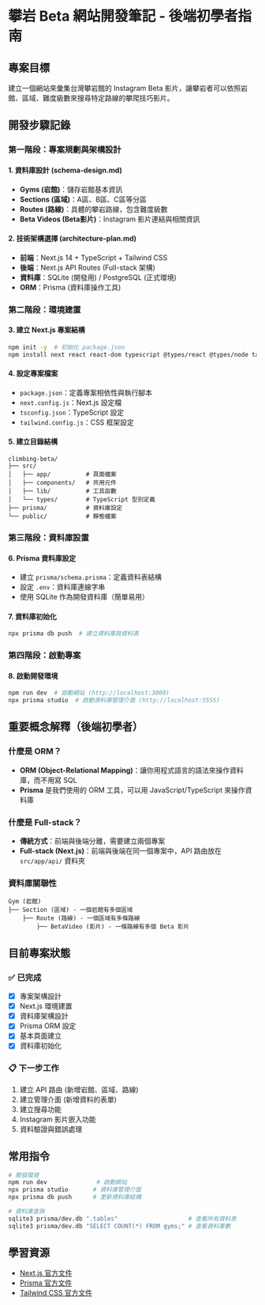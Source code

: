 # 攀岩 Beta 網站開發筆記 - 後端初學者指南

## 專案目標
建立一個網站來彙集台灣攀岩館的 Instagram Beta 影片，讓攀岩者可以依照岩館、區域、難度級數來搜尋特定路線的攀爬技巧影片。

## 開發步驟記錄

### 第一階段：專案規劃與架構設計

#### 1. 資料庫設計 (schema-design.md)
- **Gyms (岩館)**：儲存岩館基本資訊
- **Sections (區域)**：A區、B區、C區等分區
- **Routes (路線)**：具體的攀岩路線，包含難度級數
- **Beta Videos (Beta影片)**：Instagram 影片連結與相關資訊

#### 2. 技術架構選擇 (architecture-plan.md)
- **前端**：Next.js 14 + TypeScript + Tailwind CSS
- **後端**：Next.js API Routes (Full-stack 架構)
- **資料庫**：SQLite (開發用) / PostgreSQL (正式環境)
- **ORM**：Prisma (資料庫操作工具)

### 第二階段：環境建置

#### 3. 建立 Next.js 專案結構
```bash
npm init -y  # 初始化 package.json
npm install next react react-dom typescript @types/react @types/node tailwindcss postcss autoprefixer @prisma/client prisma
```

#### 4. 設定專案檔案
- `package.json`：定義專案相依性與執行腳本
- `next.config.js`：Next.js 設定檔
- `tsconfig.json`：TypeScript 設定
- `tailwind.config.js`：CSS 框架設定

#### 5. 建立目錄結構
```
climbing-beta/
├── src/
│   ├── app/          # 頁面檔案
│   ├── components/   # 共用元件
│   ├── lib/          # 工具函數
│   └── types/        # TypeScript 型別定義
├── prisma/           # 資料庫設定
└── public/           # 靜態檔案
```

### 第三階段：資料庫設置

#### 6. Prisma 資料庫設定
- 建立 `prisma/schema.prisma`：定義資料表結構
- 設定 `.env`：資料庫連線字串
- 使用 SQLite 作為開發資料庫（簡單易用）

#### 7. 資料庫初始化
```bash
npx prisma db push  # 建立資料庫與資料表
```

### 第四階段：啟動專案

#### 8. 啟動開發環境
```bash
npm run dev  # 啟動網站 (http://localhost:3000)
npx prisma studio  # 啟動資料庫管理介面 (http://localhost:5555)
```

## 重要概念解釋（後端初學者）

### 什麼是 ORM？
- **ORM (Object-Relational Mapping)**：讓你用程式語言的語法來操作資料庫，而不用寫 SQL
- **Prisma** 是我們使用的 ORM 工具，可以用 JavaScript/TypeScript 來操作資料庫

### 什麼是 Full-stack？
- **傳統方式**：前端與後端分離，需要建立兩個專案
- **Full-stack (Next.js)**：前端與後端在同一個專案中，API 路由放在 `src/app/api/` 資料夾

### 資料庫關聯性
```
Gym (岩館)
├── Section (區域) - 一個岩館有多個區域
    ├── Route (路線) - 一個區域有多條路線
        ├── BetaVideo (影片) - 一條路線有多個 Beta 影片
```

## 目前專案狀態

### ✅ 已完成
- [x] 專案架構設計
- [x] Next.js 環境建置
- [x] 資料庫架構設計
- [x] Prisma ORM 設定
- [x] 基本頁面建立
- [x] 資料庫初始化

### 📋 下一步工作
1. 建立 API 路由 (新增岩館、區域、路線)
2. 建立管理介面 (新增資料的表單)
3. 建立搜尋功能
4. Instagram 影片嵌入功能
5. 資料驗證與錯誤處理

## 常用指令

```bash
# 開發環境
npm run dev              # 啟動網站
npx prisma studio       # 資料庫管理介面
npx prisma db push      # 更新資料庫結構

# 資料庫查詢
sqlite3 prisma/dev.db ".tables"                    # 查看所有資料表
sqlite3 prisma/dev.db "SELECT COUNT(*) FROM gyms;" # 查看資料筆數
```

## 學習資源
- [Next.js 官方文件](https://nextjs.org/docs)
- [Prisma 官方文件](https://www.prisma.io/docs)
- [Tailwind CSS 官方文件](https://tailwindcss.com/docs)